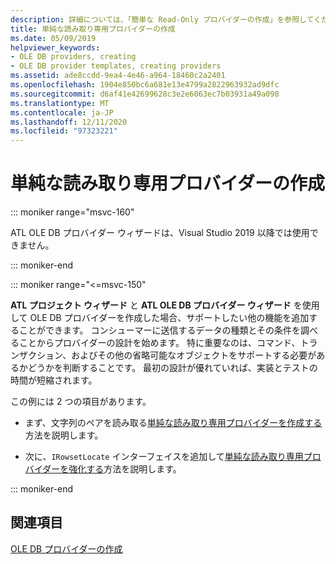 ```yaml
---
description: 詳細については、「簡単な Read-Only プロバイダーの作成」を参照してください。
title: 単純な読み取り専用プロバイダーの作成
ms.date: 05/09/2019
helpviewer_keywords:
- OLE DB providers, creating
- OLE DB provider templates, creating providers
ms.assetid: ade8ccdd-9ea4-4e46-a964-18460c2a2401
ms.openlocfilehash: 1904e850bc6a681e13e4799a2822963932ad9dfc
ms.sourcegitcommit: d6af41e42699628c3e2e6063ec7b03931a49a098
ms.translationtype: MT
ms.contentlocale: ja-JP
ms.lasthandoff: 12/11/2020
ms.locfileid: "97323221"
---
```

# <a name="creating-a-simple-read-only-provider"></a>単純な読み取り専用プロバイダーの作成

::: moniker range="msvc-160"

ATL OLE DB プロバイダー ウィザードは、Visual Studio 2019 以降では使用できません。

::: moniker-end

::: moniker range="<=msvc-150"

**ATL プロジェクト ウィザード** と **ATL OLE DB プロバイダー ウィザード** を使用して OLE DB プロバイダーを作成した場合、サポートしたい他の機能を追加することができます。 コンシューマーに送信するデータの種類とその条件を調べることからプロバイダーの設計を始めます。 特に重要なのは、コマンド、トランザクション、およびその他の省略可能なオブジェクトをサポートする必要があるかどうかを判断することです。 最初の設計が優れていれば、実装とテストの時間が短縮されます。

この例には 2 つの項目があります。

- まず、文字列のペアを読み取る[単純な読み取り専用プロバイダーを作成する](../../data/oledb/implementing-the-simple-read-only-provider.md)方法を説明します。

- 次に、`IRowsetLocate` インターフェイスを追加して[単純な読み取り専用プロバイダーを強化する](../../data/oledb/enhancing-the-simple-read-only-provider.md)方法を説明します。

::: moniker-end

## <a name="see-also"></a>関連項目

[OLE DB プロバイダーの作成](../../data/oledb/creating-an-ole-db-provider.md)<br/>
